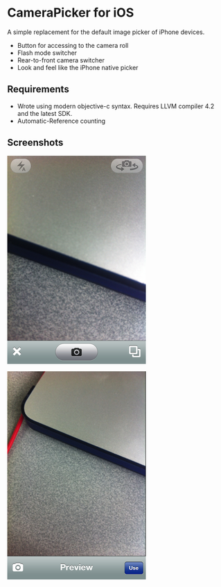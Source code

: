 CameraPicker for iOS
====================

A simple replacement for the default image picker of iPhone devices.
* Button for accessing  to the camera roll
* Flash mode switcher
* Rear-to-front camera switcher
* Look and feel like the iPhone native picker

Requirements
------------
- Wrote using modern objective-c syntax. Requires LLVM compiler 4.2 and the latest SDK.
- Automatic-Reference counting

Screenshots
-----------
![Screenshot #1](https://github.com/Bloomy/CameraPicker-for-iOS/blob/master/screenshots/s1-capture.png?raw=true "Capture view")

![Screenshot #2](https://github.com/Bloomy/CameraPicker-for-iOS/blob/master/screenshots/s2-preview.png?raw=true "Capture view")
